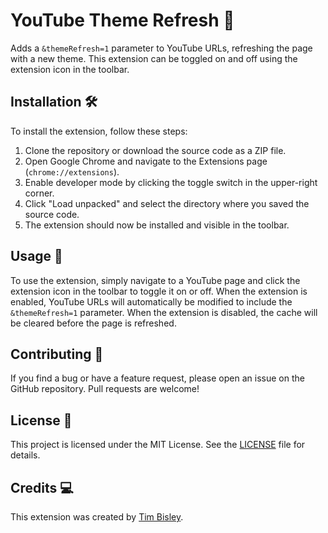 # YouTube Theme Refresh 🎨

Adds a `&themeRefresh=1` parameter to YouTube URLs, refreshing the page with a new theme. This extension can be toggled on and off using the extension icon in the toolbar.

## Installation 🛠️

To install the extension, follow these steps:

1. Clone the repository or download the source code as a ZIP file.
2. Open Google Chrome and navigate to the Extensions page (`chrome://extensions`).
3. Enable developer mode by clicking the toggle switch in the upper-right corner.
4. Click "Load unpacked" and select the directory where you saved the source code.
5. The extension should now be installed and visible in the toolbar.

## Usage 🚀

To use the extension, simply navigate to a YouTube page and click the extension icon in the toolbar to toggle it on or off. When the extension is enabled, YouTube URLs will automatically be modified to include the `&themeRefresh=1` parameter. When the extension is disabled, the cache will be cleared before the page is refreshed.

## Contributing 👥

If you find a bug or have a feature request, please open an issue on the GitHub repository. Pull requests are welcome!

## License 📝

This project is licensed under the MIT License. See the [LICENSE](LICENSE) file for details.

## Credits 💻

This extension was created by [Tim Bisley](https://github.com/TimBisley).
